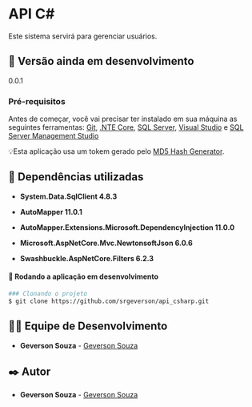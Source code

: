 # API C#
Este sistema servirá para gerenciar usuários.

## 📌 Versão ainda em desenvolvimento
0.0.1

### Pré-requisitos
Antes de começar, você vai precisar ter instalado em sua máquina as seguintes ferramentas:
[Git](https://git-scm.com), [.NTE Core](https://dotnet.microsoft.com/en-us/download), [SQL Server](https://www.microsoft.com/pt-br/sql-server/sql-server-downloads), [Visual Studio](https://visualstudio.microsoft.com/) e [SQL Server Management Studio](https://docs.microsoft.com/en-us/sql/ssms/download-sql-server-management-studio-ssms?view=sql-server-ver16)

💡Esta aplicação usa um tokem gerado pelo [MD5 Hash Generator](https://passwordsgenerator.net/md5-hash-generator/).

## 🚀 Dependências utilizadas

* **System.Data.SqlClient 4.8.3**

* **AutoMapper 11.0.1**

* **AutoMapper.Extensions.Microsoft.DependencyInjection 11.0.0**

* **Microsoft.AspNetCore.Mvc.NewtonsoftJson 6.0.6**

* **Swashbuckle.AspNetCore.Filters 6.2.3**

#### 🎲 Rodando a aplicação em desenvolvimento

```bash
### Clonando o projeto
$ git clone https://github.com/srgeverson/api_csharp.git

```

## 👨‍💻 Equipe de Desenvolvimento

* **Geverson Souza** - [Geverson Souza](https://www.linkedin.com/in/geverson-souza-033aa193/)

## ✒️ Autor

* **Geverson Souza** - [Geverson Souza](https://www.linkedin.com/in/geverson-souza-033aa193/)
